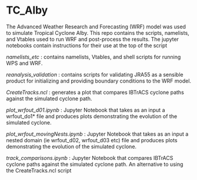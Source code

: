 # TC_Alby

The Advanced Weather Research and Forecasting (WRF) model was used to simulate Tropical Cyclone Alby. This repo contains the scripts, namelists, and Vtables used to run WRF and post-process the results.  The jupyter notebooks contain instructions for their use at the top of the script

_namelists_etc_ : contains namelists, Vtables, and shell scripts for running WPS and WRF.

_reanalysis_validation_ : contains scripts for validating JRA55 as a sensible product for initializing and providing boundary conditions                           to the WRF model.

_CreateTracks.ncl_ : generates a plot that compares IBTrACS cyclone paths against the simulated cyclone path.

_plot_wrfout_d01.ipynb_ :  Jupyter Notebook that takes as an input a wrfout_do1* file and produces plots demonstrating the evolution of the                           simulated cyclone. 

_plot_wrfout_movingNests.ipynb_ :  Jupyter Notebook that takes as an input a nested domain (ie wrfout_d02, wrfout_d03 etc) file and produces plots demonstrating the evolution of the                           simulated cyclone.

_track_comparisons.ipynb_ : Jupyter Notebook that compares IBTrACS cyclone paths against the simulated cyclone path. An alternative to using                           the CreateTracks.ncl script
